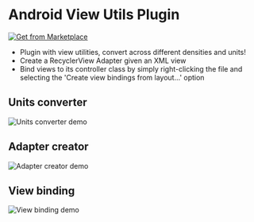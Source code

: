 # Android View Utils Plugin

[![Get from Marketplace](button.png "Download plugin")](https://plugins.jetbrains.com/plugin/13549-android-view-utils)

- Plugin with view utilities, convert across different densities and units!
- Create a RecyclerView Adapter given an XML view
- Bind views to its controller class by simply right-clicking the file and selecting the 'Create view bindings from layout...' option

## Units converter
![Units converter demo](https://github.com/marcherdiego/andoid-view-utils-plugin/tree/master/gifs/units_converter.gif)

## Adapter creator
![Adapter creator demo](https://github.com/marcherdiego/andoid-view-utils-plugin/tree/master/gifs/adapter_creator.gif)

## View binding
![View binding demo](https://github.com/marcherdiego/andoid-view-utils-plugin/tree/master/gifs/view_bindings.gif)
